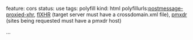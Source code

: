 feature: cors
status: use
tags: polyfill
kind: html
polyfillurls:[postmessage-proxied-xhr](https://github.com/toolness/postmessage-proxied-xhr/#readme), [flXHR](http://flxhr.flensed.com/) (target server must have a crossdomain.xml file), [pmxdr](https://github.com/eligrey/pmxdr) (sites being requested must have a pmxdr host)

...
